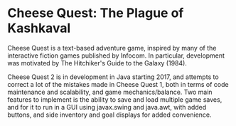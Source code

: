 # Cheese Quest: The Plague of Kashkaval

Cheese Quest is a text-based adventure game, inspired by many of the interactive fiction games published by Infocom. In particular, development was motivated by The Hitchiker's Guide to the Galaxy (1984).

Cheese Quest 2 is in development in Java starting 2017, and attempts to correct a lot of the mistakes made in Cheese Quest 1, both in terms of code maintenance and scalability, and game mechanics/balance. Two main features to implement is the ability to save and load multiple game saves, and for it to run in a GUI using javax.swing and java.awt, with added buttons, and side inventory and goal displays for added convenience.
